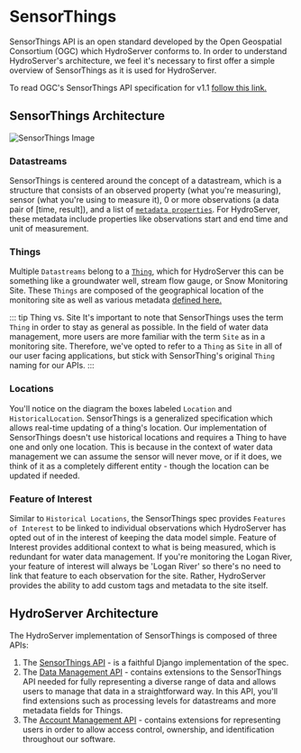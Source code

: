 # SensorThings

SensorThings API is an open standard developed by the Open Geospatial Consortium (OGC) which HydroServer conforms to. In order to understand HydroServer's architecture, we feel it's necessary to first offer a simple overview of SensorThings as it is used for HydroServer.

To read OGC's SensorThings API specification for v1.1 [follow this link.](https://docs.ogc.org/is/18-088/18-088.html)

## SensorThings Architecture

<img src="/sensorThings-min.png" alt="SensorThings Image" class="img-white-bg">

### Datastreams

SensorThings is centered around the concept of a datastream, which is a structure that consists of an observed property (what you're measuring), sensor (what you're using to measure it), 0 or more observations (a data pair of [time, result]), and a list of [`metadata properties`](terminology.md#datastreams). For HydroServer, these metadata include properties like observations start and end time and unit of measurement.

### Things

Multiple `Datastreams` belong to a [`Thing`](terminology.md#sites), which for HydroServer this can be something like a groundwater well, stream flow gauge, or Snow Monitoring Site. These `Things` are composed of the geographical location of the monitoring site as well as various metadata [defined here.](terminology.md#site-metadata)

::: tip Thing vs. Site
It's important to note that SensorThings uses the term `Thing` in order to stay as general as possible. In the field of water data management, more users are more familiar with the term `Site` as in a monitoring site. Therefore, we've opted to refer to a `Thing` as `Site` in all of our user facing applications, but stick with SensorThing's original `Thing` naming for our APIs.
:::

### Locations

You'll notice on the diagram the boxes labeled `Location` and `HistoricalLocation`. SensorThings is a generalized specification which allows real-time updating of a thing's location. Our implementation of SensorThings doesn't use historical locations and requires a Thing to have one and only one location. This is because in the context of water data management we can assume the sensor will never move, or if it does, we think of it as a completely different entity - though the location can be updated if needed.

### Feature of Interest

Similar to `Historical Locations`, the SensorThings spec provides `Features of Interest` to be linked to individual observations which HydroServer has opted out of in the interest of keeping the data model simple. Feature of Interest provides additional context to what is being measured, which is redundant for water data management. If you're monitoring the Logan River, your feature of interest will always be 'Logan River' so there's no need to link that feature to each observation for the site. Rather, HydroServer provides the ability to add custom tags and metadata to the site itself.

## HydroServer Architecture

The HydroServer implementation of SensorThings is composed of three APIs:

1. The [SensorThings API](/api/sensor-things-api.md) - is a faithful Django implementation of the spec.
2. The [Data Management API](/api/data-management-api.md) - contains extensions to the SensorThings API needed for fully representing a diverse range of data and allows users to manage that data in a straightforward way. In this API, you'll find extensions such as processing levels for datastreams and more metadata fields for Things.
3. The [Account Management API](/api/account-management-api.md) - contains extensions for representing users in order to allow access control, ownership, and identification throughout our software.
